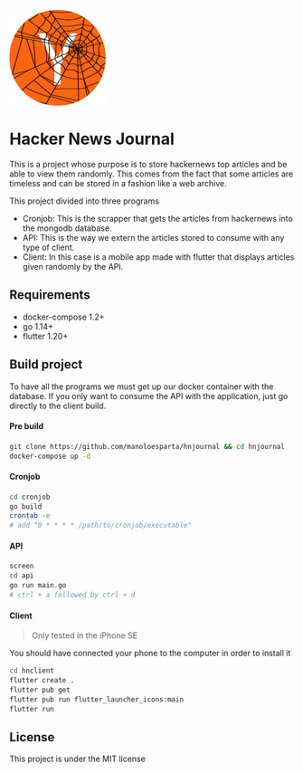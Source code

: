 ![Hacker News Journal Logo](./logo.png)

# Hacker News Journal

This is a project whose purpose is to store hackernews top articles and be able to view them randomly. This comes from the fact that some articles are timeless and can be stored in a fashion like a web archive.

This project divided into three programs

* Cronjob: This is the scrapper that gets the articles from hackernews into the mongodb database.
* API: This is the way we extern the articles stored to consume with any type of client.
* Client: In this case is a mobile app made with flutter that displays articles given randomly by the API.

## Requirements

* docker-compose 1.2+
* go 1.14+
* flutter 1.20+

## Build project

To have all the programs we must get up our docker container with the database. If you only want to consume the API with the application, just go directly to the client build.

#### Pre build

```bash
git clone https://github.com/manoloesparta/hnjournal && cd hnjournal
docker-compose up -d
```

#### Cronjob

```bash
cd cronjob
go build
crontab -e 
# add "0 * * * * /path/to/cronjob/executable"
```

#### API

```bash
screen
cd api
go run main.go 
# ctrl + a followed by ctrl + d
```

#### Client

> Only tested in the iPhone SE 

You should have connected your phone to the computer in order to install it

```bash
cd hnclient
flutter create .
flutter pub get
flutter pub run flutter_launcher_icons:main
flutter run
```

## License

This project is under the MIT license
